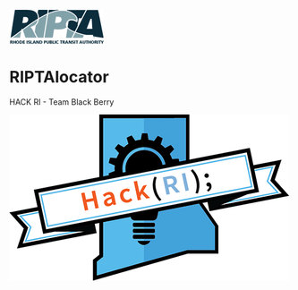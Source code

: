 ![RIPTAlogo](/img/ripta_logo.png)

# RIPTAlocator

HACK RI - Team Black Berry

![HACK RI](/img/hackri.png)

